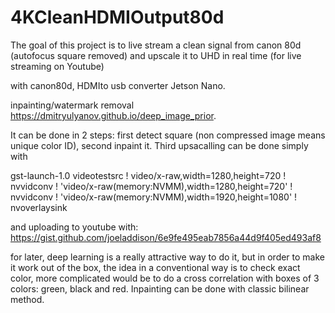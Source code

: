 # 4KCleanHDMIOutput80d
The goal of this project is to live stream a clean signal from canon 80d (autofocus square removed) and upscale it to UHD in real time (for live streaming on Youtube)

with canon80d, HDMIto usb converter Jetson Nano.

inpainting/watermark removal https://dmitryulyanov.github.io/deep_image_prior.

It can be done in 2 steps: first detect square (non compressed image means unique color ID), second inpaint it.
Third upsacalling can be done simply with 

gst-launch-1.0 videotestsrc ! video/x-raw,width=1280,height=720 ! nvvidconv ! 'video/x-raw(memory:NVMM),width=1280,height=720' ! nvvidconv ! 'video/x-raw(memory:NVMM),width=1920,height=1080' ! nvoverlaysink

and uploading to youtube with: 
https://gist.github.com/joeladdison/6e9fe495eab7856a44d9f405ed493af8

for later, deep learning is a really attractive way to do it, but in order to make it work out of the box, the idea in a conventional way is to check exact color, more complicated would be to do a cross correlation with boxes of 3 colors: green, black and red. Inpainting can be done with classic bilinear method.
